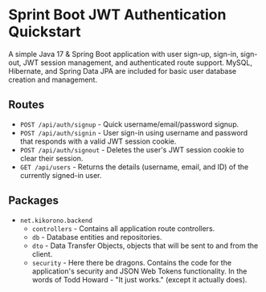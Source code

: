 # Sprint Boot JWT Authentication Quickstart

A simple Java 17 & Spring Boot application with user sign-up, sign-in, sign-out, JWT session management, and authenticated route support. MySQL, Hibernate, and Spring Data JPA are included for basic user database creation and management.

## Routes

* `POST /api/auth/signup` - Quick username/email/password signup.
* `POST /api/auth/signin` - User sign-in using username and password that responds with a valid JWT session cookie.
* `POST /api/auth/signout` - Deletes the user's JWT session cookie to clear their session.
* `GET /api/users` - Returns the details (username, email, and ID) of the currently signed-in user.

## Packages

* `net.kikorono.backend`
    * `controllers` - Contains all application route controllers.
    * `db` - Database entities and repositories.
    * `dto` - Data Transfer Objects, objects that will be sent to and from the client.
    * `security` - Here there be dragons. Contains the code for the application's security and JSON Web Tokens functionality. In the words of Todd Howard - "It just works." (except it actually does).
